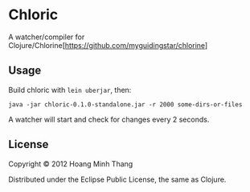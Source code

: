 # Chloric

A watcher/compiler for Clojure/Chlorine[https://github.com/myguidingstar/chlorine]

## Usage

Build chloric with `lein uberjar`, then:

```
java -jar chloric-0.1.0-standalone.jar -r 2000 some-dirs-or-files
```
A watcher will start and check for changes every 2 seconds.

## License

Copyright © 2012 Hoang Minh Thang

Distributed under the Eclipse Public License, the same as Clojure.
